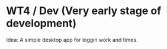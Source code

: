 # WT4 / Dev (Very early stage of development)

Idea: A simple desktop app for loggin work and times. 
